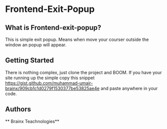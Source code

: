 # Frontend-Exit-Popup

## What is Frontend-exit-popup?

This is simple exit popup. Means when move your courser outside the window an popup will appear. 

## Getting Started

There is nothing complex, just clone the project and BOOM.
If you have your site running up the simple copy this snippet https://gist.github.com/muhammad-umair-brainx/909cb1c1d0279f1530377be53825ae4e  and paste anywhere in your code.




## Authors

 ** Brainx Teachnologies** 


